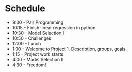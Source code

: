 # Schedule

* 9:30 - Pair Programming
* 10:15 - Finish linear regression in python
* 10:30 - Model Selection I 
* 10:50 - Challenges
* 12:00 - Lunch 
* 1:00 - Welcome to Project 1. Description, groups, goals.
* 1:15 - Project work starts
* 4:00 - Model Selection II
* 4:30 - Freedom!
